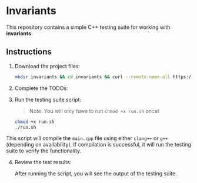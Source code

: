 # Invariants 

This repository contains a simple C++ testing suite for working with **invariants**.
## Instructions

1. Download the project files:

   ```bash
   mkdir invariants && cd invariants && curl --remote-name-all https://raw.githubusercontent.com/jjoeldaniel/si/main/121/invariants/{main.cpp,inventory.cpp,run.sh} 
   ```

2. Complete the TODOs:

3. Run the testing suite script:

   > Note: You will only have to run `chmod +x run.sh` once!

   ```bash
   chmod +x run.sh
   ./run.sh
   ```

This script will compile the `main.cpp` file using either `clang++` or `g++` (depending on availability). If compilation is successful, it will run the testing suite to verify the functionality.

4. Review the test results:

   After running the script, you will see the output of the testing suite.
